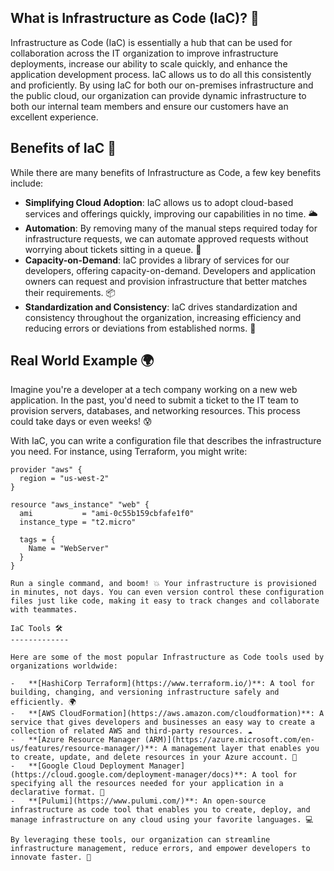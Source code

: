 What is Infrastructure as Code (IaC)? 🚀
----------------------------------------

Infrastructure as Code (IaC) is essentially a hub that can be used for collaboration across the IT organization to improve infrastructure deployments, increase our ability to scale quickly, and enhance the application development process. IaC allows us to do all this consistently and proficiently. By using IaC for both our on-premises infrastructure and the public cloud, our organization can provide dynamic infrastructure to both our internal team members and ensure our customers have an excellent experience.

Benefits of IaC 🌟
------------------

While there are many benefits of Infrastructure as Code, a few key benefits include:

-   **Simplifying Cloud Adoption**: IaC allows us to adopt cloud-based services and offerings quickly, improving our capabilities in no time. 🌥️
-   **Automation**: By removing many of the manual steps required today for infrastructure requests, we can automate approved requests without worrying about tickets sitting in a queue. 🚀
-   **Capacity-on-Demand**: IaC provides a library of services for our developers, offering capacity-on-demand. Developers and application owners can request and provision infrastructure that better matches their requirements. 📦
-   **Standardization and Consistency**: IaC drives standardization and consistency throughout the organization, increasing efficiency and reducing errors or deviations from established norms. 🔧

Real World Example 🌍
---------------------

Imagine you're a developer at a tech company working on a new web application. In the past, you'd need to submit a ticket to the IT team to provision servers, databases, and networking resources. This process could take days or even weeks! 😰

With IaC, you can write a configuration file that describes the infrastructure you need. For instance, using Terraform, you might write:

```hcl
provider "aws" {
  region = "us-west-2"
}

resource "aws_instance" "web" {
  ami           = "ami-0c55b159cbfafe1f0"
  instance_type = "t2.micro"

  tags = {
    Name = "WebServer"
  }
}

Run a single command, and boom! 💥 Your infrastructure is provisioned in minutes, not days. You can even version control these configuration files just like code, making it easy to track changes and collaborate with teammates.

IaC Tools 🛠️
-------------

Here are some of the most popular Infrastructure as Code tools used by organizations worldwide:

-   **[HashiCorp Terraform](https://www.terraform.io/)**: A tool for building, changing, and versioning infrastructure safely and efficiently. 🌍
-   **[AWS CloudFormation](https://aws.amazon.com/cloudformation)**: A service that gives developers and businesses an easy way to create a collection of related AWS and third-party resources. ☁️
-   **[Azure Resource Manager (ARM)](https://azure.microsoft.com/en-us/features/resource-manager/)**: A management layer that enables you to create, update, and delete resources in your Azure account. 🏢
-   **[Google Cloud Deployment Manager](https://cloud.google.com/deployment-manager/docs)**: A tool for specifying all the resources needed for your application in a declarative format. 🚀
-   **[Pulumi](https://www.pulumi.com/)**: An open-source infrastructure as code tool that enables you to create, deploy, and manage infrastructure on any cloud using your favorite languages. 💻

By leveraging these tools, our organization can streamline infrastructure management, reduce errors, and empower developers to innovate faster. 🌟